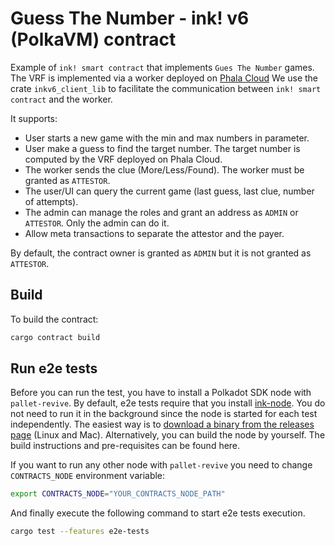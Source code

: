 # Guess The Number - ink! v6 (PolkaVM) contract

Example of `ink! smart contract` that implements `Gues The Number` games. The VRF is implemented via a worker deployed on [Phala Cloud](https://cloud.phala.network/)
We use the crate `inkv6_client_lib` to facilitate the communication between `ink! smart contract` and the worker. 

It supports:
 - User starts a new game with the min and max numbers in parameter.
 - User make a guess to find the target number. The target number is computed by the VRF deployed on Phala Cloud.
 - The worker sends the clue (More/Less/Found). The worker must be granted as `ATTESTOR`.
 - The user/UI can query the current game (last guess, last clue, number of attempts).
 - The admin can manage the roles and grant an address as `ADMIN` or `ATTESTOR`. Only the admin can do it.
 - Allow meta transactions to separate the attestor and the payer.

By default, the contract owner is granted as `ADMIN` but it is not granted as `ATTESTOR`.

## Build

To build the contract:

```bash
cargo contract build
```

## Run e2e tests

Before you can run the test, you have to install a Polkadot SDK node with `pallet-revive`.
By default, e2e tests require that you install [ink-node](https://github.com/use-ink/ink-node).
You do not need to run it in the background since the node is started for each test independently.
The easiest way is to [download a binary from the releases page](https://github.com/use-ink/ink-node/releases) (Linux and Mac).
Alternatively, you can build the node by yourself. The build instructions and pre-requisites can be found here.

If you want to run any other node with `pallet-revive` you need to change `CONTRACTS_NODE` environment variable:
```bash
export CONTRACTS_NODE="YOUR_CONTRACTS_NODE_PATH"
```

And finally execute the following command to start e2e tests execution.
```bash
cargo test --features e2e-tests
```
